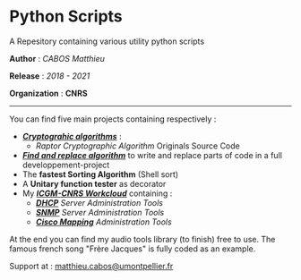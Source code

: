 # Python Scripts

A Repesitory containing various utility python scripts

 **Author**  : *CABOS Matthieu*
 
 **Release** : *2018 - 2021*
 
 **Organization** : **CNRS**
 
 _______________________________________________________________________________________

You can find five main projects containing respectively :
  * **[*Cryptograhic algorithms*](https://github.com/matthieucabos/Python-Scripts/tree/master/Crypto)** :
      * *Raptor Cryptographic Algorithm* Originals Source Code
  * **[*Find and replace algorithm*](https://github.com/matthieucabos/Python-Scripts/tree/master/Find%20and%20replace)** to write and replace parts of code in a full developpement-project 
  * The **fastest Sorting Algorithm** (Shell sort)
  * A **Unitary function tester** as decorator
  * My **[*ICGM-CNRS Workcloud*](https://github.com/matthieucabos/Python-Scripts/tree/master/ICGM-CNRS)** containing :
      * **[*DHCP*](https://github.com/matthieucabos/Python-Scripts/tree/master/ICGM-CNRS/DHCP)** *Server Administration Tools*
      * **[*SNMP*](https://github.com/matthieucabos/Python-Scripts/tree/master/ICGM-CNRS/SNMP)** *Server Administration Tools*
      * **[*Cisco Mapping*](https://github.com/matthieucabos/Python-Scripts/tree/master/ICGM-CNRS/Mapping)** *Administration Tools*
  
At the end you can find my audio tools library (to finish) free to use. The famous french song "Frère Jacques" is fully coded as an example.

Support at : matthieu.cabos@umontpellier.fr
